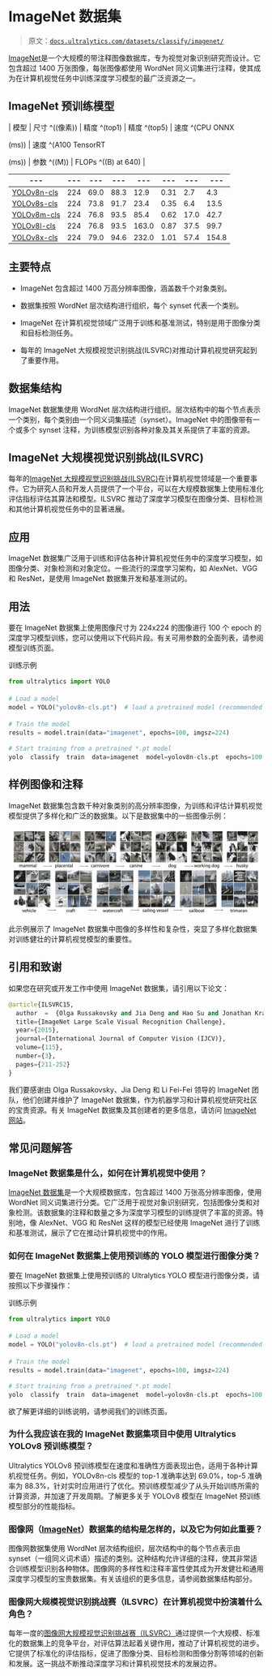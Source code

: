 # ImageNet 数据集

> 原文：[`docs.ultralytics.com/datasets/classify/imagenet/`](https://docs.ultralytics.com/datasets/classify/imagenet/)

[ImageNet](https://www.image-net.org/)是一个大规模的带注释图像数据库，专为视觉对象识别研究而设计。它包含超过 1400 万张图像，每张图像都使用 WordNet 同义词集进行注释，使其成为在计算机视觉任务中训练深度学习模型的最广泛资源之一。

## ImageNet 预训练模型

| 模型 | 尺寸 ^((像素)) | 精度 ^(top1) | 精度 ^(top5) | 速度 ^(CPU ONNX

(ms)) | 速度 ^(A100 TensorRT

(ms)) | 参数 ^((M)) | FLOPs ^((B) at 640) |

| --- | --- | --- | --- | --- | --- | --- | --- |
| --- | --- | --- | --- | --- | --- | --- | --- |
| [YOLOv8n-cls](https://github.com/ultralytics/assets/releases/download/v8.2.0/yolov8n-cls.pt) | 224 | 69.0 | 88.3 | 12.9 | 0.31 | 2.7 | 4.3 |
| [YOLOv8s-cls](https://github.com/ultralytics/assets/releases/download/v8.2.0/yolov8s-cls.pt) | 224 | 73.8 | 91.7 | 23.4 | 0.35 | 6.4 | 13.5 |
| [YOLOv8m-cls](https://github.com/ultralytics/assets/releases/download/v8.2.0/yolov8m-cls.pt) | 224 | 76.8 | 93.5 | 85.4 | 0.62 | 17.0 | 42.7 |
| [YOLOv8l-cls](https://github.com/ultralytics/assets/releases/download/v8.2.0/yolov8l-cls.pt) | 224 | 76.8 | 93.5 | 163.0 | 0.87 | 37.5 | 99.7 |
| [YOLOv8x-cls](https://github.com/ultralytics/assets/releases/download/v8.2.0/yolov8x-cls.pt) | 224 | 79.0 | 94.6 | 232.0 | 1.01 | 57.4 | 154.8 |

## 主要特点

+   ImageNet 包含超过 1400 万高分辨率图像，涵盖数千个对象类别。

+   数据集按照 WordNet 层次结构进行组织，每个 synset 代表一个类别。

+   ImageNet 在计算机视觉领域广泛用于训练和基准测试，特别是用于图像分类和目标检测任务。

+   每年的 ImageNet 大规模视觉识别挑战(ILSVRC)对推动计算机视觉研究起到了重要作用。

## 数据集结构

ImageNet 数据集使用 WordNet 层次结构进行组织。层次结构中的每个节点表示一个类别，每个类别由一个同义词集描述（synset）。ImageNet 中的图像带有一个或多个 synset 注释，为训练模型识别各种对象及其关系提供了丰富的资源。

## ImageNet 大规模视觉识别挑战(ILSVRC)

每年的[ImageNet 大规模视觉识别挑战(ILSVRC)](https://image-net.org/challenges/LSVRC/)在计算机视觉领域是一个重要事件。它为研究人员和开发人员提供了一个平台，可以在大规模数据集上使用标准化评估指标评估其算法和模型。ILSVRC 推动了深度学习模型在图像分类、目标检测和其他计算机视觉任务中的显著进展。

## 应用

ImageNet 数据集广泛用于训练和评估各种计算机视觉任务中的深度学习模型，如图像分类、对象检测和对象定位。一些流行的深度学习架构，如 AlexNet、VGG 和 ResNet，是使用 ImageNet 数据集开发和基准测试的。

## 用法

要在 ImageNet 数据集上使用图像尺寸为 224x224 的图像进行 100 个 epoch 的深度学习模型训练，您可以使用以下代码片段。有关可用参数的全面列表，请参阅模型训练页面。

训练示例

```py
from ultralytics import YOLO

# Load a model
model = YOLO("yolov8n-cls.pt")  # load a pretrained model (recommended for training)

# Train the model
results = model.train(data="imagenet", epochs=100, imgsz=224) 
```

```py
# Start training from a pretrained *.pt model
yolo  classify  train  data=imagenet  model=yolov8n-cls.pt  epochs=100  imgsz=224 
```

## 样例图像和注释

ImageNet 数据集包含数千种对象类别的高分辨率图像，为训练和评估计算机视觉模型提供了多样化和广泛的数据集。以下是数据集中的一些图像示例：

![数据集样本图像](img/2e20bb8b7eb7642bd7bf9d7c915f0208.png)

此示例展示了 ImageNet 数据集中图像的多样性和复杂性，突显了多样化数据集对训练健壮的计算机视觉模型的重要性。

## 引用和致谢

如果您在研究或开发工作中使用 ImageNet 数据集，请引用以下论文：

```py
@article{ILSVRC15,
  author  =  {Olga Russakovsky and Jia Deng and Hao Su and Jonathan Krause and Sanjeev Satheesh and Sean Ma and Zhiheng Huang and Andrej Karpathy and Aditya Khosla and Michael Bernstein and Alexander C. Berg and Li Fei-Fei},
  title={ImageNet Large Scale Visual Recognition Challenge},
  year={2015},
  journal={International Journal of Computer Vision (IJCV)},
  volume={115},
  number={3},
  pages={211-252}
} 
```

我们要感谢由 Olga Russakovsky、Jia Deng 和 Li Fei-Fei 领导的 ImageNet 团队，他们创建并维护了 ImageNet 数据集，作为机器学习和计算机视觉研究社区的宝贵资源。有关 ImageNet 数据集及其创建者的更多信息，请访问 [ImageNet 网站](https://www.image-net.org/)。

## 常见问题解答

### ImageNet 数据集是什么，如何在计算机视觉中使用？

[ImageNet 数据集](https://www.image-net.org/)是一个大规模数据库，包含超过 1400 万张高分辨率图像，使用 WordNet 同义词集进行分类。它广泛用于视觉对象识别研究，包括图像分类和对象检测。该数据集的注释和数量之多为深度学习模型的训练提供了丰富的资源。特别地，像 AlexNet、VGG 和 ResNet 这样的模型已经使用 ImageNet 进行了训练和基准测试，展示了它在推动计算机视觉中的作用。

### 如何在 ImageNet 数据集上使用预训练的 YOLO 模型进行图像分类？

要在 ImageNet 数据集上使用预训练的 Ultralytics YOLO 模型进行图像分类，请按照以下步骤操作：

训练示例

```py
from ultralytics import YOLO

# Load a model
model = YOLO("yolov8n-cls.pt")  # load a pretrained model (recommended for training)

# Train the model
results = model.train(data="imagenet", epochs=100, imgsz=224) 
```

```py
# Start training from a pretrained *.pt model
yolo  classify  train  data=imagenet  model=yolov8n-cls.pt  epochs=100  imgsz=224 
```

欲了解更详细的训练说明，请参阅我们的训练页面。

### 为什么我应该在我的 ImageNet 数据集项目中使用 Ultralytics YOLOv8 预训练模型？

Ultralytics YOLOv8 预训练模型在速度和准确性方面表现出色，适用于各种计算机视觉任务。例如，YOLOv8n-cls 模型的 top-1 准确率达到 69.0%，top-5 准确率为 88.3%，针对实时应用进行了优化。预训练模型减少了从头开始训练所需的计算资源，并加速了开发周期。了解更多关于 YOLOv8 模型在 ImageNet 预训练模型部分的性能指标。

### 图像网（[ImageNet](https://image-net.org/challenges/LSVRC/)）数据集的结构是怎样的，以及它为何如此重要？

图像网数据集使用 WordNet 层次结构组织，层次结构中的每个节点表示由 synset（一组同义词术语）描述的类别。这种结构允许详细的注释，使其非常适合训练模型识别各种物体。图像网的多样性和注释丰富性使其成为开发健壮和通用深度学习模型的宝贵数据集。有关该组织的更多信息，请参阅数据集结构部分。

### 图像网大规模视觉识别挑战赛（ILSVRC）在计算机视觉中扮演着什么角色？

每年一度的[图像网大规模视觉识别挑战赛（ILSVRC）](https://image-net.org/challenges/LSVRC/)通过提供一个大规模、标准化的数据集上的竞争平台，对评估算法起着关键作用，推动了计算机视觉的进步。它提供了标准化的评估指标，促进了图像分类、目标检测和图像分割等领域的创新和发展。这一挑战不断推动深度学习和计算机视觉技术的发展边界。
